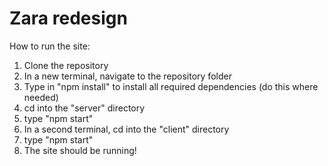 # Zara redesign

How to run the site:
1. Clone the repository
2. In a new terminal, navigate to the repository folder
3. Type in "npm install" to install all required dependencies (do this where needed)
4. cd into the "server" directory
5. type "npm start"
6. In a second terminal, cd into the "client" directory
7. type "npm start"
8. The site should be running!
